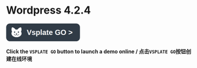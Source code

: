 # Wordpress 4.2.4

<a href="https://www.vsplate.com/?docker-compose=https://github.com/vsplate/dcenvs/wordpress/4.2.4"><img alt="VSPLATE GO" src="https://raw.githubusercontent.com/vsplate/images/master/vsgo_btn.png" width="200px"></a>

**Click the `VSPLATE GO` button to launch a demo online / 点击`VSPLATE GO`按钮创建在线环境**